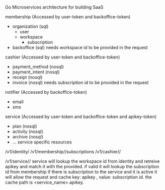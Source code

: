 Go Microservices architecture for building SaaS

membership (Accessed by user-token and backoffice-token)
 - organization (sql)
    - user
    - workspace
      - subscription
 - backoffice (sql)
needs workspace id to be provided in the request

cashier (Accessed by user-token and backoffice-token)
 - payment_method  (nosql)
 - payment_intent (nosql)
 - receipt (nosql)
 - invoice (nosql)
needs subscription id to be provided in the request

notifier (Accessed by backoffice-token)
 - email
 - sms

service (Accessed by user-token and backoffice-token and apikey-token)
 - plan (nosql)
 - activity (nosql)
 - archive (nosql)
 - ... service specific resources


/v1/identity/<resource>
/v1/membership/<workspace-id>/subscriptions
/v1/cashier/<workspace-id>/<resource>

/v1/service/<workspace-id>/<resource>
service will lookup the workspace id from identity and retreive apikey and match it with the provided.
if valid it will lookup the subscription id from membership 
if there is subscription to the service and it is active it will allow the request
and cache key: apikey , value: subscription id. the cache path is <service_name>.apikey.<apikey>
